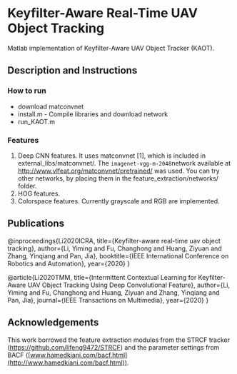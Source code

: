 # Keyfilter-Aware Real-Time UAV Object Tracking

Matlab implementation of Keyfilter-Aware UAV Object Tracker (KAOT).

## Description and Instructions

### How to run

- download matconvnet
- install.m - Compile libraries and download network
- run_KAOT.m

### Features

1. Deep CNN features. It uses matconvnet [1], which is included in external_libs/matconvnet/. The `imagenet-vgg-m-2048`network available at <http://www.vlfeat.org/matconvnet/pretrained/> was used. You can try other networks, by placing them in the feature_extraction/networks/ folder.
2. HOG features.
3. Colorspace features. Currently grayscale and RGB are implemented.

## Publications

@inproceedings{Li2020ICRA,
  title={Keyfilter-aware real-time uav object tracking},
  author={Li, Yiming and Fu, Changhong and Huang, Ziyuan and Zhang, Yinqiang and Pan, Jia},
  booktitle={IEEE International Conference on Robotics and Automation},
  year={2020}
}

@article{Li2020TMM,
  title={Intermittent Contextual Learning for Keyfilter-Aware UAV Object Tracking Using Deep Convolutional Feature},
  author={Li, Yiming and Fu, Changhong and Huang, Ziyuan and Zhang, Yinqiang and Pan, Jia},
  journal={IEEE Transactions on Multimedia},
  year={2020}
}

## Acknowledgements

This work borrowed the feature extraction modules from the STRCF tracker (<https://github.com/lifeng9472/STRCF>) and the parameter settings from BACF ([www.hamedkiani.com/bacf.html](http://www.hamedkiani.com/bacf.html)).